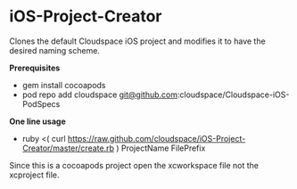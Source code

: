 iOS-Project-Creator
===================

Clones the default Cloudspace iOS project and modifies it to have the desired naming scheme.


**Prerequisites**
 - gem install cocoapods
 - pod repo add cloudspace git@github.com:cloudspace/Cloudspace-iOS-PodSpecs

**One line usage**
 - ruby <( curl https://raw.github.com/cloudspace/iOS-Project-Creator/master/create.rb ) ProjectName FilePrefix


Since this is a cocoapods project open the xcworkspace file not the xcproject file.

